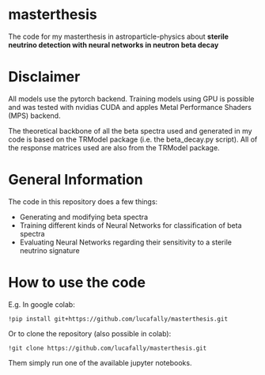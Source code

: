 # masterthesis

The code for my masterthesis in astroparticle-physics about **sterile neutrino detection with neural networks in neutron beta decay**

# Disclaimer

All models use the pytorch backend. Training models using GPU is possible and was tested with nvidias CUDA and apples Metal Performance Shaders (MPS) backend.

The theoretical backbone of all the beta spectra used and generated in my code is based on the TRModel package (i.e. the beta_decay.py script). All of the response matrices used are also from the TRModel package. 

# General Information

The code in this repository does a few things:
- Generating and modifying beta spectra
- Training different kinds of Neural Networks for classification of beta spectra
- Evaluating Neural Networks regarding their sensitivity to a sterile neutrino signature

# How to use the code

E.g. In google colab:

```
!pip install git+https://github.com/lucafally/masterthesis.git
```

Or to clone the repository (also possible in colab):

```
!git clone https://github.com/lucafally/masterthesis.git
```

Them simply run one of the available jupyter notebooks.
